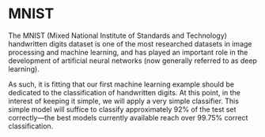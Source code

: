 # MNIST

The MNIST (Mixed National Institute of Standards and Technology) handwritten digits dataset is one of the most researched datasets in image processing and machine learning, and has played an important role in the development of artificial neural networks (now generally referred to as deep learning).

As such, it is fitting that our first machine learning example should be dedicated to the classification of handwritten digits. At this point, in the interest of keeping it simple, we will apply a very simple classifier. This simple model will suffice to classify approximately 92% of the test set correctly—the best models currently available reach over 99.75% correct classification.
